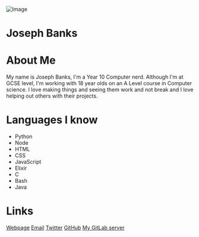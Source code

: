 ![Image](https://josephbanks.me/files/corners.jpg)

# Joseph Banks

# About Me

My name is Joseph Banks, I'm a Year 10 Computer nerd. Although I'm at GCSE level, I'm working with 18 year olds on an A Level course in Computer science. I love making things and seeing them work and not break and I love helping out others with their projects.

# Languages I know
- Python
- Node
- HTML
- CSS
- JavaScript
- Elixir
- C
- Bash
- Java

# Links

[Webpage](https://josephbanks.me)
[Email](mailto:joseph@josephbanks.me)
[Twitter](https://twitter.com/JosephTehDev)
[GitHub](https://github.com/JoeBanks13)
[My GitLab server](https://gitlab.josephbanks.me/JoeBanks13)
